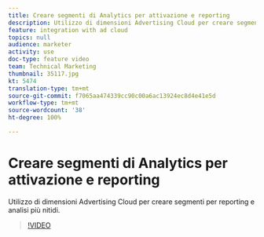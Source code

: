 ```yaml
---
title: Creare segmenti di Analytics per attivazione e reporting
description: Utilizzo di dimensioni Advertising Cloud per creare segmenti per reporting e analisi più nitidi.
feature: integration with ad cloud
topics: null
audience: marketer
activity: use
doc-type: feature video
team: Technical Marketing
thumbnail: 35117.jpg
kt: 5474
translation-type: tm+mt
source-git-commit: f7065aa474339cc90c00a6ac13924ec8d4e41e5d
workflow-type: tm+mt
source-wordcount: '38'
ht-degree: 100%

---
```



# Creare segmenti di Analytics per attivazione e reporting

Utilizzo di dimensioni Advertising Cloud per creare segmenti per reporting e analisi più nitidi.

>[!VIDEO](https://video.tv.adobe.com/v/35117/?quality=12&learn=on)
